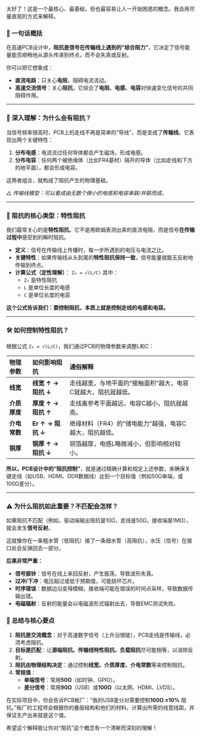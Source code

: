 太好了！这是一个最核心、最基础，但也最容易让人一开始困惑的概念。我会用尽量直观的方式来解释。

### 🎯 一句话概括

在高速PCB设计中，**阻抗是信号在传输线上遇到的“综合阻力”**，它决定了信号能量能否顺畅地从源头传递到终点，而不会失真或反射。

你可以把它想象成：
*   **直流电路**：只关心**电阻**，阻碍电流流动。
*   **高速交流信号**：关心**阻抗**，它综合了**电阻、电感、电容**对快速变化信号的共同阻碍作用。

---

### 🔬 深入理解：为什么会有阻抗？

当信号频率很高时，PCB上的走线不再是简单的“导线”，而是变成了**传输线**。它表现出两个关键特性：

1.  **分布电感**：电流流过任何导体都会产生磁场，形成电感。
2.  **分布电容**：任何两个被绝缘体（比如FR4基材）隔开的导体（比如走线和下方的地平面），都会形成电容。

这两者组合，就构成了阻抗产生的物理基础。


*△ 传输线模型：可以看成由无数个微小的电感和电容串联/并联而成。*

---

### 📝 阻抗的核心类型：特性阻抗

我们最常关心的是**特性阻抗**。它不是用欧姆表测出来的直流电阻，而是信号**在传输过程中**感受到的瞬时阻抗。

*   **定义**：信号在传输线上传播时，每一步所遇到的电压与电流之比。
*   **关键特性**：如果传输线从头到尾的**特性阻抗保持一致**，信号能量就能无反射地传输到终点。
*   **计算公式（定性理解）**：
    `Z₀ = √(L/C)`
    其中：
    *   `Z₀` 是特性阻抗
    *   `L` 是单位长度的电感
    *   `C` 是单位长度的电容

**这个公式告诉我们：要控制阻抗，本质上就是控制走线的电感和电容。**

---

### 🛠️ 如何控制特性阻抗？

根据公式 `Z₀ = √(L/C)`，我们通过PCB的物理参数来调整L和C：

| 物理参数     | 如何影响阻抗        | 通俗解释                                                     |
| :----------- | :------------------ | :----------------------------------------------------------- |
| **线宽**     | **线宽 ↑ → 阻抗 ↓** | 走线越宽，与地平面的“接触面积”越大，电容C就越大，阻抗就越低。 |
| **介质厚度** | **厚度 ↑ → 阻抗 ↑** | 走线离参考平面越远，电容C越小，阻抗就越高。                  |
| **介电常数** | **Er ↑ → 阻抗 ↓**   | 绝缘材料（FR4）的“储电能力”越强，电容C越大，阻抗越低。       |
| **铜厚**     | **铜厚 ↑ → 阻抗 ↓** | 铜箔越厚，电感L略微减小，但影响相对较小。                    |

**所以，PCB设计中的“阻抗控制”**，就是通过精确计算和规定上述参数，来确保关键走线（如USB、HDMI、DDR数据线）达到一个目标值（例如50Ω单端，或100Ω差分）。

---

### ⚠️ 为什么阻抗如此重要？不匹配会怎样？

如果阻抗不匹配（例如，驱动端输出阻抗是10Ω，走线是50Ω，接收端是1MΩ），就会发生**信号反射**。

这就像你在一条粗水管（低阻抗）接了一条细水管（高阻抗），水压（信号）在接口处会反弹回去一部分。

**后果非常严重：**
*   **信号振铃**：信号在线上来回反射，产生振荡，导致波形失真。
*   **过冲/下冲**：电压超过或低于预期值，可能损坏芯片。
*   **时序错误**：数据边沿变得模糊，接收端可能在错误的时间点采样，导致数据传输出错。
*   **电磁辐射**：反射的能量会以电磁波形式辐射出去，导致EMC测试失败。

### 💎 总结与核心要点

1.  **阻抗是交流概念**：对于高速数字信号（上升沿很陡），PCB走线是传输线，必须考虑阻抗。
2.  **目标是匹配**：让**源端阻抗、传输线特性阻抗、负载阻抗**尽可能相等，以消除反射。
3.  **阻抗由物理结构决定**：通过控制**线宽、介质厚度、介电常数**等来控制阻抗。
4.  **常规值**：
    *   **单端信号**：常用**50Ω**（如时钟、GPIO）。
    *   **差分信号**：常用**90Ω**（USB）或**100Ω**（以太网、HDMI、LVDS）。

在实际项目中，你会告诉PCB板厂：“我的USB差分对需要控制**100Ω ±10%** 阻抗。”板厂的工程师会根据你的叠层结构和他们的材料，计算出所需的线宽线距，并保证生产出来就是这个值。

希望这个解释能让你对“阻抗”这个概念有一个清晰而深刻的理解！